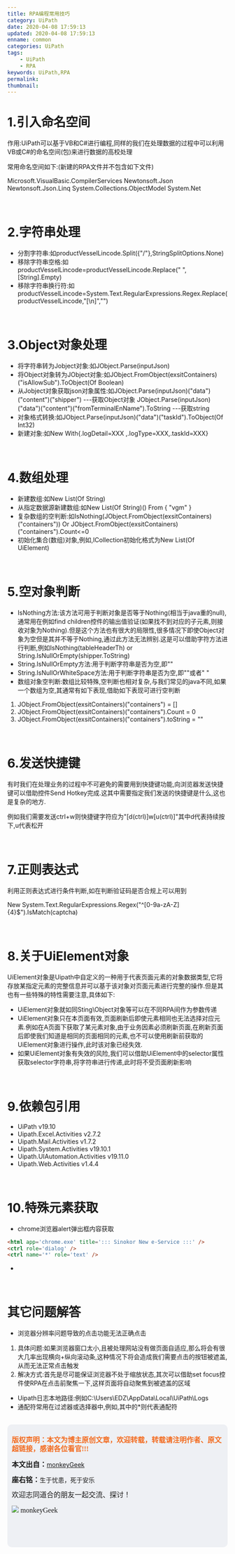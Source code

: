 ```yaml
---
title: RPA编程常用技巧
category: UiPath
date: 2020-04-08 17:59:13
updated: 2020-04-08 17:59:13
enname: common
categories: UiPath
tags:
	- UiPath
	- RPA
keywords: UiPath,RPA
permalink:
thumbnail:
---
```


# 1.引入命名空间

作用:UiPath可以基于VB和C#进行编程,同样的我们在处理数据的过程中可以利用VB或C#的命名空间(包)来进行数据的高校处理<!--more-->

常用命名空间如下:(新建的RPA文件并不包含如下文件)

Microsoft.VisualBasic.CompilerServices
Newtonsoft.Json
Newtonsoft.Json.Linq
System.Collections.ObjectModel
System.Net

</br>

# 2.字符串处理

- 分割字符串:如productVesselLincode.Split({"/"},StringSplitOptions.None)
- 移除字符串空格:如productVesselLincode=productVesselLincode.Replace(" ", [String].Empty)
- 移除字符串换行符:如productVesselLincode=System.Text.RegularExpressions.Regex.Replace(productVesselLincode,"[\n]","")

</br>

# 3.Object对象处理

- 将字符串转为Jobject对象:如JObject.Parse(inputJson)
- 将Object对象转为JObject对象:如JObject.FromObject(exsitContainers)("isAllowSub").ToObject(Of Boolean)
- 从Jobject对象获取json对象属性:如JObject.Parse(inputJson)("data")("content")("shipper")   ---获取Object对象      JObject.Parse(inputJson)("data")("content")("fromTerminalEnName").ToString   ---获取string
- 对象格式转换:如JObject.Parse(inputJson)("data")("taskId").ToObject(Of Int32)
- 新建对象:如New With{.logDetail=XXX ,.logType=XXX,.taskId=XXX}

</br>

# 4.数组处理

- 新建数组:如New List(Of String)
- 从指定数据源新建数组:如New List(Of String)() From { "vgm" }
- 复杂数组的空判断:如IsNothing(JObject.FromObject(exsitContainers)("containers")) Or JObject.FromObject(exsitContainers)("containers").Count<=0
- 初始化集合(数组)对象,例如,ICollection<UiElement>初始化格式为New List(Of UiElement)

</br>

# 5.空对象判断

- IsNothing方法:该方法可用于判断对象是否等于Nothing(相当于java重的null),通常用在例如find children控件的输出值验证(如果找不到对应的子元素,则接收对象为Nothing).但是这个方法也有很大的局限性,很多情况下即使Object对象为空但是其并不等于Nothing,通过此方法无法辨别.这是可以借助字符方法进行判断,例如IsNothing(tableHeaderTh) or String.IsNullOrEmpty(shipper.ToString)
- String.IsNullOrEmpty方法:用于判断字符串是否为空,即""
- String.IsNullOrWhiteSpace方法:用于判断字符串是否为空,即""或者" "
- 数组对象空判断:数组比较特殊,空判断也相对复杂,与我们常见的java不同,如果一个数组为空,其通常有如下表现,借助如下表现可进行空判断

1. JObject.FromObject(exsitContainers)("containers") = []
2. JObject.FromObject(exsitContainers)("containers").Count = 0
3. JObject.FromObject(exsitContainers)("containers").toString = ""

</br>

# 6.发送快捷键

有时我们在处理业务的过程中不可避免的需要用到快捷键功能,向浏览器发送快捷键可以借助控件Send Hotkey完成.这其中需要指定我们发送的快捷键是什么,这也是复杂的地方.

例如我们需要发送ctrl+w则快捷键字符应为"[d(ctrl)]w[u(ctrl)]"其中d代表持续按下,u代表松开

</br>

# 7.正则表达式

利用正则表达式进行条件判断,如在判断验证码是否合规上可以用到

New System.Text.RegularExpressions.Regex("^[0-9a-zA-Z]{4}$").IsMatch(captcha)

</br>

# 8.关于UiElement对象

UiElement对象是Uipath中自定义的一种用于代表页面元素的对象数据类型,它将存放某指定元素的完整信息并可以基于该对象对页面元素进行完整的操作.但是其也有一些特殊的特性需要注意,具体如下:

- UiElement对象就如同Sting\Object对象等可以在不同RPA间作为参数传递
- UiElement对象只在本页面有效,页面刷新后即使元素相同也无法选择对应元素.例如在A页面下获取了某元素对象,由于业务因素必须刷新页面,在刷新页面后即使我们知道是相同的页面相同的元素,也不可以使用刷新前获取的UiElement对象进行操作,此时该对象已经失效.
- 如果UiElement对象有失效的风险,我们可以借助UiElement中的selector属性获取selector字符串,将字符串进行传递,此时将不受页面刷新影响

</br>

# 9.依赖包引用

- UiPath v19.10
- Uipath.Excel.Activities  v2.7.2
- Uipath.Mail.Activities   v1.7.2
- Uipath.System.Activities   v19.10.1
- Uipath.UIAutomation.Activities   v19.11.0
- Uipath.Web.Activities   v1.4.4

</br>

# 10.特殊元素获取

- chrome浏览器alert弹出框内容获取

```html
<html app='chrome.exe' title='::: Sinokor New e-Service :::' />
<ctrl role='dialog' />
<ctrl name='*' role='text' />
```

- 

</br>

# 其它问题解答

- 浏览器分辨率问题导致的点击功能无法正确点击

1. 具体问题:如果浏览器窗口太小,且被处理网站没有做页面自适应,那么将会有很大几率出现横向+纵向滚动条,这种情况下将会造成我们需要点击的按钮被遮盖,从而无法正常点击触发
2. 解决方式:首先是尽可能保证浏览器不处于缩放状态,其次可以借助set focus控件使RPA在点击前聚焦一下,这样页面将自动聚焦到被遮盖的区域

- Uipath日志本地路径:例如C:\Users\EDZ\AppData\Local\UiPath\Logs
- 通配符常用在过滤器或选择器中,例如<webctrl class='*inputField hal-input hal-olb-input sizeSmall*' tag='INPUT' />,其中的*则代表通配符






</br>

<script>
var _hmt = _hmt || [];
(function() {
  var hm = document.createElement("script");
  hm.src = "https://hm.baidu.com/hm.js?2f798e6b269c8a40f12bef25d7f1876d";
  var s = document.getElementsByTagName("script")[0]; 
  s.parentNode.insertBefore(hm, s);
})();
</script>

<div style="height:260px; background-color:rgb(238,240,244); padding:10px;border-radius:10px;">
    <p style="color:#f36c21;font:bold 16px/20px 'kaiTi';">
      版权声明：本文为博主原创文章，欢迎转载，转载请注明作者、原文超链接，感谢各位看官!!!
    </p>
    <p>
      <span style="font:bold 16px/20px 'kaiTi';">本文出自：</span><a href="https://monkeyGeek369.github.io">monkeyGeek</a> 
    </p>
    <p>
      <span style="font:bold 16px/20px 'kaiTi';">座右铭：</span><span>生于忧患，死于安乐</span> 
    </p>
    <p>
      <span style="font:16px/20px 'kaiTi';">欢迎志同道合的朋友一起交流、探讨！</span> 
    </p>
    <img style="height:auto; width:auto;flot:left;" src="../../../../image/monkey64.png" /><span style="font:16px/20px 'kaiTi';flot:left;">   monkeyGeek</span>


